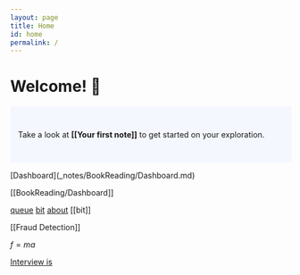 ```yaml
---
layout: page
title: Home
id: home
permalink: /
---
```


# Welcome! 🌱

<p style="padding: 3em 1em; background: #f5f7ff; border-radius: 4px;">
  Take a look at <span style="font-weight: bold">[[Your first note]]</span> to get started on your exploration.
</p>
[Dashboard](_notes/BookReading/Dashboard.md)


[[BookReading/Dashboard]]


[queue](/Interview/queue)
[bit](_notes/Interview/bit.md)
[about](/_notes/Interview/interveiw_about)
[[bit]]

[[Fraud Detection]]

$f=ma$

[Interview is](/Interview/queue)


<style>
  .wrapper {
    max-width: 46em;
  }
</style>
